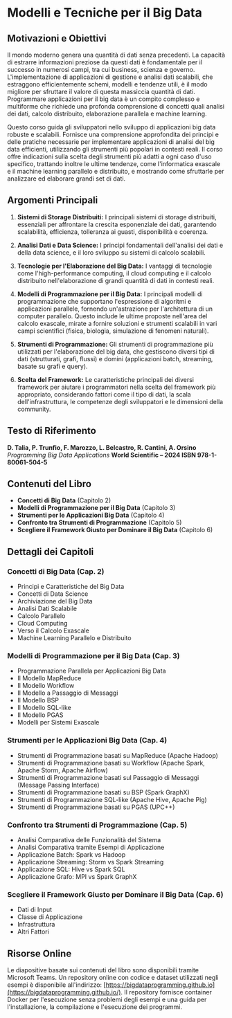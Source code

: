 
# Modelli e Tecniche per il Big Data

## Motivazioni e Obiettivi

Il mondo moderno genera una quantità di dati senza precedenti. La capacità di estrarre informazioni preziose da questi dati è fondamentale per il successo in numerosi campi, tra cui business, scienza e governo. L'implementazione di applicazioni di gestione e analisi dati scalabili, che estraggono efficientemente schemi, modelli e tendenze utili, è il modo migliore per sfruttare il valore di questa massiccia quantità di dati. Programmare applicazioni per il big data è un compito complesso e multiforme che richiede una profonda comprensione di concetti quali analisi dei dati, calcolo distribuito, elaborazione parallela e machine learning.

Questo corso guida gli sviluppatori nello sviluppo di applicazioni big data robuste e scalabili. Fornisce una comprensione approfondita dei principi e delle pratiche necessarie per implementare applicazioni di analisi del big data efficienti, utilizzando gli strumenti più popolari in contesti reali. Il corso offre indicazioni sulla scelta degli strumenti più adatti a ogni caso d'uso specifico, trattando inoltre le ultime tendenze, come l'informatica exascale e il machine learning parallelo e distribuito, e mostrando come sfruttarle per analizzare ed elaborare grandi set di dati.

## Argomenti Principali

1. **Sistemi di Storage Distribuiti:** I principali sistemi di storage distribuiti, essenziali per affrontare la crescita esponenziale dei dati, garantendo scalabilità, efficienza, tolleranza ai guasti, disponibilità e coerenza.

2. **Analisi Dati e Data Science:** I principi fondamentali dell'analisi dei dati e della data science, e il loro sviluppo su sistemi di calcolo scalabili.

3. **Tecnologie per l'Elaborazione del Big Data:** I vantaggi di tecnologie come l'high-performance computing, il cloud computing e il calcolo distribuito nell'elaborazione di grandi quantità di dati in contesti reali.

4. **Modelli di Programmazione per il Big Data:** I principali modelli di programmazione che supportano l'espressione di algoritmi e applicazioni parallele, fornendo un'astrazione per l'architettura di un computer parallelo. Questo include le ultime proposte nell'area del calcolo exascale, mirate a fornire soluzioni e strumenti scalabili in vari campi scientifici (fisica, biologia, simulazione di fenomeni naturali).

5. **Strumenti di Programmazione:** Gli strumenti di programmazione più utilizzati per l'elaborazione del big data, che gestiscono diversi tipi di dati (strutturati, grafi, flussi) e domini (applicazioni batch, streaming, basate su grafi e query).

6. **Scelta del Framework:** Le caratteristiche principali dei diversi framework per aiutare i programmatori nella scelta del framework più appropriato, considerando fattori come il tipo di dati, la scala dell'infrastruttura, le competenze degli sviluppatori e le dimensioni della community.

## Testo di Riferimento

**D. Talia, P. Trunfio, F. Marozzo, L. Belcastro, R. Cantini, A. Orsino** *Programming Big Data Applications* **World Scientific – 2024 ISBN 978-1-80061-504-5**

## Contenuti del Libro

- **Concetti di Big Data** (Capitolo 2)
- **Modelli di Programmazione per il Big Data** (Capitolo 3)
- **Strumenti per le Applicazioni Big Data** (Capitolo 4)
- **Confronto tra Strumenti di Programmazione** (Capitolo 5)
- **Scegliere il Framework Giusto per Dominare il Big Data** (Capitolo 6)

## Dettagli dei Capitoli

### Concetti di Big Data (Cap. 2)

- Principi e Caratteristiche del Big Data
- Concetti di Data Science
- Archiviazione del Big Data
- Analisi Dati Scalabile
- Calcolo Parallelo
- Cloud Computing
- Verso il Calcolo Exascale
- Machine Learning Parallelo e Distribuito

### Modelli di Programmazione per il Big Data (Cap. 3)

- Programmazione Parallela per Applicazioni Big Data
- Il Modello MapReduce
- Il Modello Workflow
- Il Modello a Passaggio di Messaggi
- Il Modello BSP
- Il Modello SQL-like
- Il Modello PGAS
- Modelli per Sistemi Exascale

### Strumenti per le Applicazioni Big Data (Cap. 4)

- Strumenti di Programmazione basati su MapReduce (Apache Hadoop)
- Strumenti di Programmazione basati su Workflow (Apache Spark, Apache Storm, Apache Airflow)
- Strumenti di Programmazione basati sul Passaggio di Messaggi (Message Passing Interface)
- Strumenti di Programmazione basati su BSP (Spark GraphX)
- Strumenti di Programmazione SQL-like (Apache Hive, Apache Pig)
- Strumenti di Programmazione basati su PGAS (UPC++)

### Confronto tra Strumenti di Programmazione (Cap. 5)

- Analisi Comparativa delle Funzionalità del Sistema
- Analisi Comparativa tramite Esempi di Applicazione
- Applicazione Batch: Spark vs Hadoop
- Applicazione Streaming: Storm vs Spark Streaming
- Applicazione SQL: Hive vs Spark SQL
- Applicazione Grafo: MPI vs Spark GraphX

### Scegliere il Framework Giusto per Dominare il Big Data (Cap. 6)

- Dati di Input
- Classe di Applicazione
- Infrastruttura
- Altri Fattori

## Risorse Online

Le diapositive basate sui contenuti del libro sono disponibili tramite Microsoft Teams. Un repository online con codice e dataset utilizzati negli esempi è disponibile all'indirizzo: [https://bigdataprogramming.github.io](https://bigdataprogramming.github.io/). Il repository fornisce container Docker per l'esecuzione senza problemi degli esempi e una guida per l'installazione, la compilazione e l'esecuzione dei programmi.
